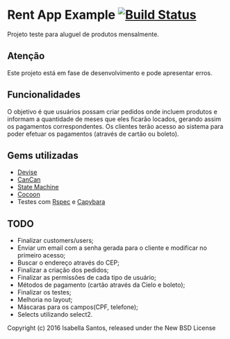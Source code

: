 Rent App Example [![Build Status](https://travis-ci.org/isabellaSantos/rent_app_example.svg?branch=master)](https://travis-ci.org/isabellaSantos/rent_app_example)
==================

Projeto teste para aluguel de produtos mensalmente.


Atenção
-------

Este projeto está em fase de desenvolvimento e pode apresentar erros.


Funcionalidades
-------

O objetivo é que usuários possam criar pedidos onde incluem produtos e informam a quantidade de meses que eles ficarão locados, gerando assim os pagamentos correspondentes.
Os clientes terão acesso ao sistema para poder efetuar os pagamentos (através de cartão ou boleto).


Gems utilizadas
-------

* [Devise](https://github.com/plataformatec/devise)
* [CanCan](https://github.com/CanCanCommunity/cancancan)
* [State Machine](https://github.com/seuros/state_machine.git)
* [Cocoon](https://github.com/nathanvda/cocoon)
* Testes com [Rspec](https://github.com/rspec/rspec-rails) e [Capybara](https://github.com/jnicklas/capybara)


TODO
-------

* Finalizar customers/users;
* Enviar um email com a senha gerada para o cliente e modificar no primeiro acesso;
* Buscar o endereço através do CEP;
* Finalizar a criação dos pedidos;
* Finalizar as permissões de cada tipo de usuário;
* Métodos de pagamento (cartão através da Cielo e boleto);
* Finalizar os testes;
* Melhoria no layout;
* Máscaras para os campos(CPF, telefone);
* Selects utilizando select2.


Copyright (c) 2016 Isabella Santos, released under the New BSD License